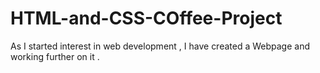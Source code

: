# HTML-and-CSS-COffee-Project
As I started interest in web development , I have created a Webpage and working further on it .
